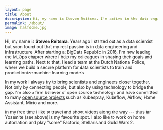 ```yaml
---
layout: page
title: About
description: Hi, my name is Steven Reitsma. I'm active in the data engineering, machine learning and MLOps fields.
permalink: /about/
image: halfdome.jpg
---
```


Hi, my name is **Steven Reitsma**.
Years ago I started out as a data scientist but soon found out that my real passion is in data engineering and infrastructure.
After starting at BigData Republic in 2016, I'm now leading the MLOps chapter where I help my colleagues in shaping their goals and learning paths.
Next to that, I lead a team at the Dutch National Police, where we build a secure platform for data scientists to train and productionize machine learning models.

In my work I always try to bring scientists and engineers closer together.
Not only by connecting people, but also by using technology to bridge the gap.
I'm also a firm believer of open source technology and have committed to many [open source projects](https://github.com/StevenReitsma) such as Kubespray, Kubeflow, Airflow, Home Assistant, Minio and more.

In my free time I like to travel and shoot videos along the way --- thus far Yosemite (see above) is my favourite spot.
I also like to work on home automation and play "some" Factorio, Stellaris and Guild Wars 2.
